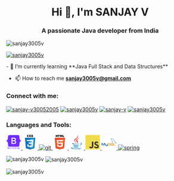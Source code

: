 

<h1 align="center">Hi 👋, I'm SANJAY V</h1>
<h3 align="center">A passionate Java developer from India</h3>

<p align="left"> <img src="https://komarev.com/ghpvc/?username=sanjay3005v&label=Profile%20views&color=0e75b6&style=flat" alt="sanjay3005v" /> </p>

<p align="left"> <a href="https://github.com/ryo-ma/github-profile-trophy"><img src="https://github-profile-trophy.vercel.app/?username=sanjay3005v" alt="sanjay3005v" /></a> </p>
- 🌱 I’m currently learning **Java Full Stack and Data Structures**

- 📫 How to reach me **sanjay3005v@gmail.com**

<h3 align="left">Connect with me:</h3>
<p align="left">
<a href="https://linkedin.com/in/sanjay-v30052005" target="blank"><img align="center" src="https://raw.githubusercontent.com/rahuldkjain/github-profile-readme-generator/master/src/images/icons/Social/linked-in-alt.svg" alt="sanjay-v30052005" height="30" width="40" /></a>
<a href="https://www.hackerrank.com/sanjay3005v" target="blank"><img align="center" src="https://raw.githubusercontent.com/rahuldkjain/github-profile-readme-generator/master/src/images/icons/Social/hackerrank.svg" alt="sanjay3005v" height="30" width="40" /></a>
<a href="https://www.leetcode.com/sanjay-v" target="blank"><img align="center" src="https://raw.githubusercontent.com/rahuldkjain/github-profile-readme-generator/master/src/images/icons/Social/leet-code.svg" alt="sanjay-v" height="30" width="40" /></a>
<a href="https://auth.geeksforgeeks.org/user/sanjay3005v" target="blank"><img align="center" src="https://raw.githubusercontent.com/rahuldkjain/github-profile-readme-generator/master/src/images/icons/Social/geeks-for-geeks.svg" alt="sanjay3005v" height="30" width="40" /></a>
</p>

<h3 align="left">Languages and Tools:</h3>
<p align="left"> <a href="https://getbootstrap.com" target="_blank" rel="noreferrer"> <img src="https://raw.githubusercontent.com/devicons/devicon/master/icons/bootstrap/bootstrap-plain-wordmark.svg" alt="bootstrap" width="40" height="40"/> </a> <a href="https://www.w3schools.com/css/" target="_blank" rel="noreferrer"> <img src="https://raw.githubusercontent.com/devicons/devicon/master/icons/css3/css3-original-wordmark.svg" alt="css3" width="40" height="40"/> </a> <a href="https://git-scm.com/" target="_blank" rel="noreferrer"> <img src="https://www.vectorlogo.zone/logos/git-scm/git-scm-icon.svg" alt="git" width="40" height="40"/> </a> <a href="https://www.w3.org/html/" target="_blank" rel="noreferrer"> <img src="https://raw.githubusercontent.com/devicons/devicon/master/icons/html5/html5-original-wordmark.svg" alt="html5" width="40" height="40"/> </a> <a href="https://www.java.com" target="_blank" rel="noreferrer"> <img src="https://raw.githubusercontent.com/devicons/devicon/master/icons/java/java-original.svg" alt="java" width="40" height="40"/> </a> <a href="https://developer.mozilla.org/en-US/docs/Web/JavaScript" target="_blank" rel="noreferrer"> <img src="https://raw.githubusercontent.com/devicons/devicon/master/icons/javascript/javascript-original.svg" alt="javascript" width="40" height="40"/> </a> <a href="https://www.mysql.com/" target="_blank" rel="noreferrer"> <img src="https://raw.githubusercontent.com/devicons/devicon/master/icons/mysql/mysql-original-wordmark.svg" alt="mysql" width="40" height="40"/> </a> <a href="https://spring.io/" target="_blank" rel="noreferrer"> <img src="https://www.vectorlogo.zone/logos/springio/springio-icon.svg" alt="spring" width="40" height="40"/> </a> </p>

<p><img align="left" src="https://github-readme-stats.vercel.app/api/top-langs?username=sanjay3005v&show_icons=true&locale=en&layout=compact" alt="sanjay3005v" /></p>

<p>&nbsp;<img align="center" src="https://github-readme-stats.vercel.app/api?username=sanjay3005v&show_icons=true&locale=en" alt="sanjay3005v" /></p>

<p><img align="center" src="https://github-readme-streak-stats.herokuapp.com/?user=sanjay3005v&" alt="sanjay3005v" /></p>
